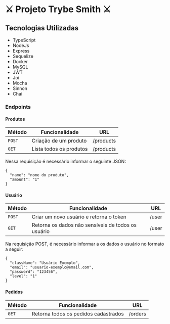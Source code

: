 # ⚔️ Projeto Trybe Smith ⚔️


## Tecnologias Utilizadas
- TypeScript
- NodeJs
- Express
- Sequelize
- Docker
- MySQL
- JWT
- Joi
- Mocha
- Sinnon
- Chai 

### Endpoints

#### Produtos

| Método | Funcionalidade | URL |
|---|---|---|
| `POST` | Criação de um produto | /products |
| `GET` | Lista todos os produtos | /products |
Nessa requisição é necessário informar o seguinte JSON:

```
{
  "name": "nome do produto",
  "amount": "1"
}
```

#### Usuário

| Método | Funcionalidade | URL |
|---|---|---|
| `POST` | Criar um novo usuário e retorna o token | /user |
| `GET` | Retorna os dados não sensíveis de todos os usuário | /user |


Na requisição POST, é necessário informar a os dados o usuário no formato a seguir:

```
{
  "className": "Usuário Exemplo",
  "email": "usuario-exemplo@email.com",
  "password": "123456",
  "level": "1"
}
```

#### Pedidos
| Método | Funcionalidade | URL |
|---|---|---|
| `GET` | Retorna todos os pedidos cadastrados | /orders |


```

